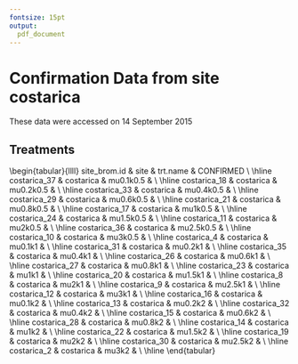 ```yaml
---
fontsize: 15pt
output:
  pdf_document
---
```




# Confirmation Data from site **costarica**

These data were accessed on 14 September 2015

## Treatments

\begin{tabular}{llll}
 site\_brom.id & site & trt.name & CONFIRMED \\ 
  \hline costarica\_37 & costarica & mu0.1k0.5 &      \\ 
   \hline
costarica\_18 & costarica & mu0.2k0.5 &      \\ 
   \hline
costarica\_33 & costarica & mu0.4k0.5 &      \\ 
   \hline
costarica\_29 & costarica & mu0.6k0.5 &      \\ 
   \hline
costarica\_21 & costarica & mu0.8k0.5 &      \\ 
   \hline
costarica\_17 & costarica & mu1k0.5 &      \\ 
   \hline
costarica\_24 & costarica & mu1.5k0.5 &      \\ 
   \hline
costarica\_11 & costarica & mu2k0.5 &      \\ 
   \hline
costarica\_36 & costarica & mu2.5k0.5 &      \\ 
   \hline
costarica\_10 & costarica & mu3k0.5 &      \\ 
   \hline
costarica\_4 & costarica & mu0.1k1 &      \\ 
   \hline
costarica\_31 & costarica & mu0.2k1 &      \\ 
   \hline
costarica\_35 & costarica & mu0.4k1 &      \\ 
   \hline
costarica\_26 & costarica & mu0.6k1 &      \\ 
   \hline
costarica\_27 & costarica & mu0.8k1 &      \\ 
   \hline
costarica\_23 & costarica & mu1k1 &      \\ 
   \hline
costarica\_20 & costarica & mu1.5k1 &      \\ 
   \hline
costarica\_8 & costarica & mu2k1 &      \\ 
   \hline
costarica\_9 & costarica & mu2.5k1 &      \\ 
   \hline
costarica\_12 & costarica & mu3k1 &      \\ 
   \hline
costarica\_16 & costarica & mu0.1k2 &      \\ 
   \hline
costarica\_13 & costarica & mu0.2k2 &      \\ 
   \hline
costarica\_32 & costarica & mu0.4k2 &      \\ 
   \hline
costarica\_15 & costarica & mu0.6k2 &      \\ 
   \hline
costarica\_28 & costarica & mu0.8k2 &      \\ 
   \hline
costarica\_14 & costarica & mu1k2 &      \\ 
   \hline
costarica\_22 & costarica & mu1.5k2 &      \\ 
   \hline
costarica\_19 & costarica & mu2k2 &      \\ 
   \hline
costarica\_30 & costarica & mu2.5k2 &      \\ 
   \hline
costarica\_2 & costarica & mu3k2 &      \\ 
   \hline
\end{tabular}

